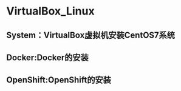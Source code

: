 # VirtualBox_Linux

## System：VirtualBox虚拟机安装CentOS7系统

## Docker:Docker的安装

## OpenShift:OpenShift的安装
